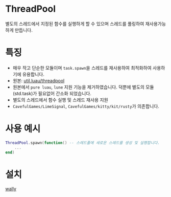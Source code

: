 # ThreadPool
별도의 스레드에서 지정된 함수를 실행하게 할 수 있으며 스레드를 풀링하여 재사용가능하게 만듭니다.

# 특징
- 매우 작고 단순한 모듈이며 `task.spawn`을 스레드를 재사용하여 최적화하여 사용하기에 유용합니다.
- 원본: [util.luau/threadpool](https://github.com/lukadev-0/util.luau/blob/main/packages/threadpool/init.luau)
- 원본에서 `pure luau`, `lune` 지원 기능을 제거하였습니다. 덕뿐에 별도의 모듈(std.task)가 필요없어 간소화 되었습니다.
- 별도의 스레드에서 함수 실행 및 스레드 재사용 지원
- `CavefulGames/LimeSignal`, `CavefulGames/kitty/kit/rusty`가 의존합니다.

# 사용 예시
```lua
ThreadPool.spawn(function() -- 스레드풀에 새로운 스레드를 생성 및 실행합니다.
	...
end)
```

# 설치
[wally](https://wally.run/package/caveful-games/threadpool?version=0.1.0)
